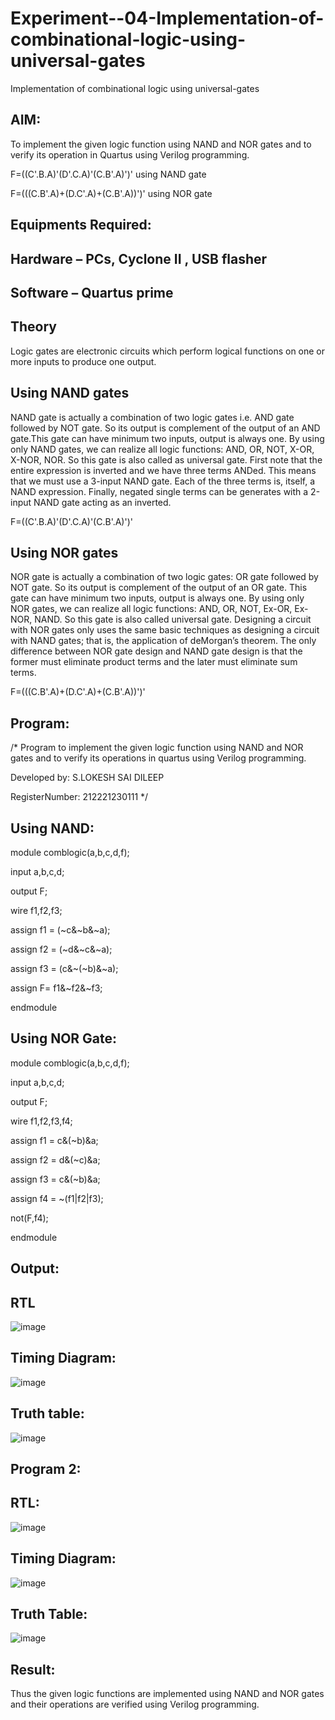 # Experiment--04-Implementation-of-combinational-logic-using-universal-gates
Implementation of combinational logic using universal-gates
 
## AIM:
To implement the given logic function using NAND and NOR gates and to verify its operation in Quartus using Verilog programming.

F=((C'.B.A)'(D'.C.A)'(C.B'.A)')' using NAND gate

F=(((C.B'.A)+(D.C'.A)+(C.B'.A))')' using NOR gate
## Equipments Required:
## Hardware – PCs, Cyclone II , USB flasher
## Software – Quartus prime


## Theory
Logic gates are electronic circuits which perform logical functions on one or more inputs to produce one output. 

## Using NAND gates
NAND gate is actually a combination of two logic gates i.e. AND gate followed by NOT gate. So its output is complement of the output of an AND gate.This gate can have minimum two inputs, output is always one. By using only NAND gates, we can realize all logic functions: AND, OR, NOT, X-OR, X-NOR, NOR. So this gate is also called as universal gate. First note that the entire expression is inverted and we have three terms ANDed. This means that we must use a 3-input NAND gate. Each of the three terms is, itself, a NAND expression. Finally, negated single terms can be generates with a 2-input NAND gate acting as an inverted.

F=((C'.B.A)'(D'.C.A)'(C.B'.A)')'

## Using NOR gates
NOR gate is actually a combination of two logic gates: OR gate followed by NOT gate. So its output is complement of the output of an OR gate. This gate can have minimum two inputs, output is always one. By using only NOR gates, we can realize all logic functions: AND, OR, NOT, Ex-OR, Ex-NOR, NAND. So this gate is also called universal gate. Designing a circuit with NOR gates only uses the same basic techniques as designing a circuit with NAND gates; that is, the application of deMorgan’s theorem. The only difference between NOR gate design and NAND gate design is that the former must eliminate product terms and the later must eliminate sum terms.

F=(((C.B'.A)+(D.C'.A)+(C.B'.A))')'

## Program:
/*
Program to implement the given logic function using NAND and NOR gates and to verify its operations in quartus using Verilog programming.

Developed by: S.LOKESH SAI DILEEP

RegisterNumber: 212221230111 
*/

## Using NAND:

module comblogic(a,b,c,d,f);

input a,b,c,d;

output F;

wire f1,f2,f3;

assign f1 = (~c&~b&~a);

assign f2 = (~d&~c&~a);

assign f3 = (c&~(~b)&~a);

assign F= f1&~f2&~f3;

endmodule

## Using NOR Gate:

module comblogic(a,b,c,d,f);

input a,b,c,d;

output F;

wire f1,f2,f3,f4;

assign f1 = c&(~b)&a;

assign f2 = d&(~c)&a;

assign f3 = c&(~b)&a;

assign f4 = ~(f1|f2|f3);

not(F,f4);

endmodule

## Output:
## RTL
![image](https://user-images.githubusercontent.com/94883079/201469075-35f41fcd-b7b5-4304-8268-48a8e5dacf18.png)

## Timing Diagram:
![image](https://user-images.githubusercontent.com/94883079/201469092-9642828e-3cbe-4c0c-968d-2609ccce78bb.png)

## Truth table:

![image](https://user-images.githubusercontent.com/94883079/201469130-6c898a4d-f9af-4508-a11e-76dbb39937ce.png)

## Program 2:
## RTL:
![image](https://user-images.githubusercontent.com/94883079/201469186-55f3d37a-10e2-468c-ae98-820894c6ced6.png)

## Timing Diagram:
![image](https://user-images.githubusercontent.com/94883079/201469200-e6933889-9504-490e-bb03-b96d6a9bbda2.png)

## Truth Table:
![image](https://user-images.githubusercontent.com/94883079/201469223-7332823a-a25c-4723-acf8-d6311e86a9ed.png)

## Result:
Thus the given logic functions are implemented using NAND and NOR gates and their operations are verified using Verilog programming.
